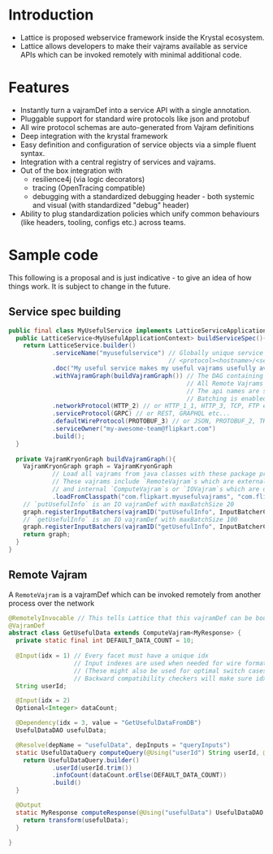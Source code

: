 # Introduction
* Lattice is proposed webservice framework inside the Krystal ecosystem.
* Lattice allows developers to make their vajrams available as service APIs which can be invoked remotely with minimal additional code.

# Features
* Instantly turn a vajramDef into a service API with a single annotation.
* Pluggable support for standard wire protocols like json and protobuf
* All wire protocol schemas are auto-generated from Vajram definitions
* Deep integration with the krystal framework
* Easy definition and configuration of service objects via a simple fluent syntax.
* Integration with a central registry of services and vajrams.
* Out of the box integration with
  * resilience4j (via logic decorators)
  * tracing (OpenTracing compatible)
  * debugging with a standardized debugging header - both systemic and visual (with standardized "debug" header)
* Ability to plug standardization policies which unify common behaviours (like headers, tooling, configs etc.) across teams.

# Sample code
This following is a proposal and is just indicative - to give an idea of how things work. It is subject to change in the future.
## Service spec building
```java
public final class MyUsefulService implements LatticeServiceApplication<MyUsefulApplicationContext> {
  public LatticeService<MyUsefulApplicationContext> buildServiceSpec(){
    return LatticeService.builder()
            .serviceName("myusefulservice") // Globally unique service name - all apis in this service have the following format
                                            // <protocol><hostname>/<servicename>/<vajramId>
            .doc("My useful service makes my useful vajrams usefully available to all my awesome clients!")
            .withVajramGraph(buildVajramGraph()) // The DAG containing all the registered vajrams.
                                                 // All Remote Vajrams are auto registered as individual APIs
                                                 // The api names are same as the vajramIds.
                                                 // Batching is enabled by default for all of these APIs - this is invisible to the vajrams
            .networkProtocol(HTTP_2) // or HTTP_1_1, HTTP_3, TCP, FTP etc...
            .serviceProtocol(GRPC) // or REST, GRAPHQL etc...
            .defaultWireProtocol(PROTOBUF_3) // or JSON, PROTOBUF_2, THRIFT etc... Individual vajrams may override this if they choose.
            .serviceOwner("my-awesome-team@flipkart.com")
            .build();
  }
 
  private VajramKryonGraph buildVajramGraph(){
    VajramKryonGraph graph = VajramKryonGraph
            // Load all vajrams from java classes with these package prefixes.
            // These vajrams include `RemoteVajram`s which are external facing, as they are bound to remotely callable APIs (may be `ComputeVajram`s or `IOVajrams`),
            // and internal `ComputeVajram`s or `IOVajram`s which are direct/indirect dependencies of the above `RemoteVajram`s.
            .loadFromClasspath("com.flipkart.myusefulvajrams", "com.flipkart.myotherusefulvajrams").build();
    // `putUsefulInfo` is an IO vajramDef with maxBatchSize 20
    graph.registerInputBatchers(vajramID("putUsefulInfo", InputBatcherConfig.simple(() -> new Batcher<>(20))));
    // `getUsefulInfo` is an IO vajramDef with maxBatchSize 100
    graph.registerInputBatchers(vajramID("getUsefulInfo", InputBatcherConfig.shared(() -> new Batcher<>(100)))); 
    return graph;
  } 
}
```
## Remote Vajram
A `RemoteVajram` is a vajramDef which can be invoked remotely from another process over the network

```java
@RemotelyInvocable // This tells Lattice that this vajramDef can be bound to a service API.
@VajramDef
abstract class GetUsefulData extends ComputeVajram<MyResponse> {
  private static final int DEFAULT_DATA_COUNT = 10;
  
  @Input(idx = 1) // Every facet must have a unique idx
                  // Input indexes are used when needed for wire formats like protobuf
                  // (These might also be used for optimal switch cases in auto-generated data classes as well)
                  // Backward compatibility checkers will make sure idxes are unique and do not change for RemoteVajrams
  String userId;

  @Input(idx = 2)
  Optional<Integer> dataCount;

  @Dependency(idx = 3, value = "GetUsefulDataFromDB")
  UsefulDataDAO usefulData;

  @Resolve(depName = "usefulData", depInputs = "queryInputs")
  static UsefulDataQuery computeQuery(@Using("userId") String userId, @Using("dataCount") Optional<Integer> dataCount){
    return UsefulDataQuery.builder()
            .userId(userId.trim())
            .infoCount(dataCount.orElse(DEFAULT_DATA_COUNT))
            .build()
  }

  @Output
  static MyResponse computeResponse(@Using("usefulData") UsefulDataDAO usefulData){
    return transform(usefulData);
  }
  
}
```
